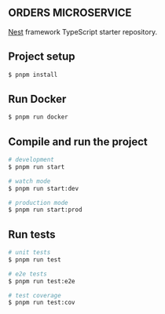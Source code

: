 ## ORDERS MICROSERVICE

[Nest](https://github.com/nestjs/nest) framework TypeScript starter repository.

## Project setup

```bash
$ pnpm install
```

## Run Docker

```bash
$ pnpm run docker
```

## Compile and run the project

```bash
# development
$ pnpm run start

# watch mode
$ pnpm run start:dev

# production mode
$ pnpm run start:prod
```

## Run tests

```bash
# unit tests
$ pnpm run test

# e2e tests
$ pnpm run test:e2e

# test coverage
$ pnpm run test:cov
```
